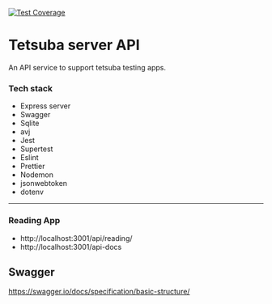 [![Test Coverage](https://github.com/tetsuba/tetsuba-api/actions/workflows/coverage.yml/badge.svg)](https://github.com/tetsuba/tetsuba-api/actions/workflows/coverage.yml)

# Tetsuba server API
An API service to support tetsuba testing apps. 

### Tech stack
 - Express server
 - Swagger 
 - Sqlite
 - avj
 - Jest
 - Supertest
 - Eslint
 - Prettier
 - Nodemon
 - jsonwebtoken
 - dotenv

---


### Reading App
 - http://localhost:3001/api/reading/
 - http://localhost:3001/api-docs


## Swagger 

https://swagger.io/docs/specification/basic-structure/